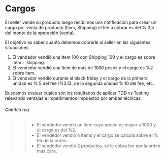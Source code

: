 # Cargos

El seller vende su producto luego recibimos una notificación para crear un cargo por venta de producto (Item, Shipping) el fee a cobrar es del % 3,5 del monto de la operación (venta).

El objetivo es saber cuanto debemos cobrarle al seller en las siguientes situaciones:

1. El vendedor vendió una Item 100 con Shipping 100 y el cargo es sobre item + shipping. 
2. El vendedor vendió una Item de más de 1000 pesos y el cargo es %2 sobre item.
3. El vendedor vendió durante el black friday y el cargo de la primera unidad es % 5 del fee (%3.5), de la segunda unidad % 10 del fee, etc.

Buscamos evaluar cuales son los resultados de aplicar TDD vs Testing relevando ventajas e impedimentos impuestos por ambas técnicas.

























































































###### Cambio req

>> - El vendedor vendió un item cuyo precio es mayor a 1000 y el cargo es del %2.
>> - El vendedor vendió n items y el cargo se calcula sobre el % 95 de la orden.  
>> - El vendedor vendió 2 productos, se le cobra fee por la orden más cara.
